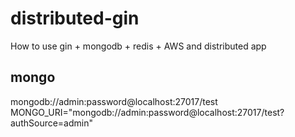# distributed-gin
How to use gin + mongodb + redis + AWS and distributed app

## mongo

mongodb://admin:password@localhost:27017/test
MONGO_URI="mongodb://admin:password@localhost:27017/test?authSource=admin"
